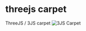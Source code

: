 # threejs carpet
ThreeJS / 3JS carpet
![3JS Carpet](https://github.com/deoximate/threejs_carpet/assets/66080218/5f96edf3-01de-42b6-8633-1265e624e5a3)
